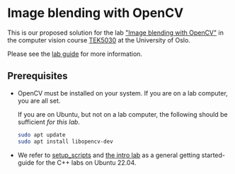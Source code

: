 # Image blending with OpenCV
This is our proposed solution for the lab ["Image blending with OpenCV"](https://github.com/tek5030/lab-image-blending) in the computer vision course [TEK5030](https://www.uio.no/studier/emner/matnat/its/TEK5030/) at the University of Oslo.

Please see the [lab guide](https://github.com/tek5030/lab-image-blending/blob/master/README.md) for more information.

## Prerequisites
- OpenCV must be installed on your system. If you are on a lab computer, you are all set.

  If you are on Ubuntu, but not on a lab computer, the following should be sufficient _for this lab_.

   ```bash
   sudo apt update
   sudo apt install libopencv-dev
   ```

- We refer to [setup_scripts](https://github.com/tek5030/setup_scripts) and [the intro lab] as a general getting started-guide for the C++ labs on Ubuntu 22.04.

[the intro lab]: https://github.com/tek5030/lab-intro/blob/master/cpp/lab-guide/1-open-project-in-clion.md
